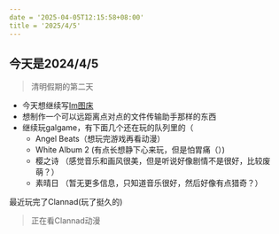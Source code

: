 ```yaml
---
date = '2025-04-05T12:15:58+08:00'
title = '2025/4/5'
---
```


## 今天是2024/4/5

> 清明假期的第二天

- 今天想继续写[Im图床](https://github.com/FXAZfung/image-board)
- 想制作一个可以远距离点对点的文件传输助手那样的东西
- 继续玩galgame，有下面几个还在玩的队列里的（
  - Angel Beats（想玩完游戏再看动漫）
  - White Album 2 (有点长想静下心来玩，但是怕胃痛（）)
  - 樱之诗 （感觉音乐和画风很美，但是听说好像剧情不是很好，比较废萌？）
  - 素晴日 （暂无更多信息，只知道音乐很好，然后好像有点猎奇？）

最近玩完了Clannad(玩了挺久的)
> 正在看Clannad动漫
